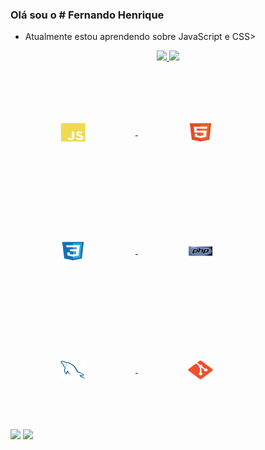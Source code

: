 ### Olá sou o # Fernando Henrique

- Atualmente estou aprendendo sobre JavaScript e CSS>
<div align="center">
  <a href="https://github.com/fernandomk6">
  <img height="180em" src="https://github-readme-stats.vercel.app/api?username=fernandomk6&show_icons=true&theme=synthwave&include_all_commits=true&count_private=true"/>
  <img height="180em" src="https://github-readme-stats.vercel.app/api/top-langs/?username=fernandomk6&layout=compact&langs_count=7&theme=synthwave"/>
</div>
  
<div><br>
  <img align="center" alt="" height="30" width="40" style="margin:80px" src="https://raw.githubusercontent.com/devicons/devicon/master/icons/javascript/javascript-plain.svg">
  <img align="center" alt="" height="30" width="40" style="margin:80px" src="https://raw.githubusercontent.com/devicons/devicon/master/icons/html5/html5-original.svg">
  <img align="center" alt="" height="30" width="40" style="margin:80px" src="https://raw.githubusercontent.com/devicons/devicon/master/icons/css3/css3-original.svg">
  <img align="center" alt="" height="30" width="40" style="margin:80px" src="https://raw.githubusercontent.com/devicons/devicon/master/icons/php/php-original.svg">
  <img align="center" alt="" height="30" width="40" style="margin:80px" src="https://raw.githubusercontent.com/devicons/devicon/master/icons/mysql/mysql-original.svg">
  <img align="center" alt="" height="30" width="40" style="margin:80px" src="https://raw.githubusercontent.com/devicons/devicon/master/icons/git/git-original.svg">
</div>
  
 <div> 
  <a href = "mailto:fernandomk6@gmail.com"><img src="https://img.shields.io/badge/-Gmail-%23333?style=for-the-badge&logo=gmail&logoColor=white" target="_blank"></a>
  <a href="https://www.linkedin.com/in/fernando-henrique-0558bb203/" target="_blank"><img src="https://img.shields.io/badge/-LinkedIn-%230077B5?style=for-the-badge&logo=linkedin&logoColor=white" target="_blank"></a>  
</div>


